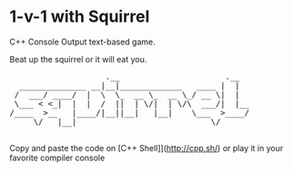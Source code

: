 1-v-1 with Squirrel
===================

C++ Console Output text-based game.

Beat up the squirrel or it will eat you.

<pre>
                    .__                      .__   
  ______________ __|__|_____________   ____ |  |  
 /  ___/ ____/  |  \  \_  __ \_  __ \_/ __ \|  |  
 \___ < <_|  |  |  /  ||  | \/|  | \/\  ___/|  |__
/____  >__   |____/|__||__|   |__|    \___  >____/
     \/   |__|                            \/      
     
</pre>

Copy and paste the code on [C++ Shell]](http://cpp.sh/)  or play it in your favorite compiler console 
